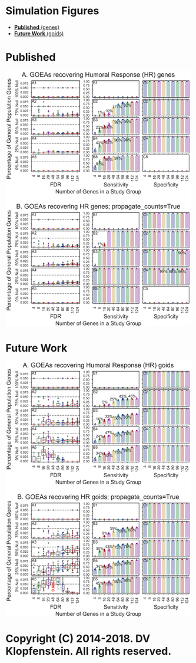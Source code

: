 # Simulation Figures

  * [**Published** (genes)](#published)    
  * [**Future Work** (goids)](#future-work)    

# Published
![genes](../../log/plt_goea_fig3ab/fig3_genes.png)

# Future Work
![goids](../../log/plt_goea_fig3ab/fig3_goids.png)

# Copyright (C) 2014-2018. DV Klopfenstein. All rights reserved.
